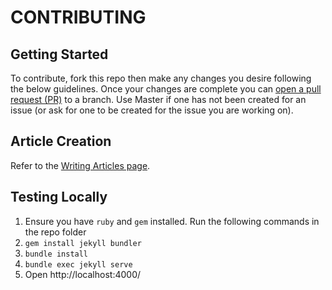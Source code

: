 # CONTRIBUTING
## Getting Started
To contribute, fork this repo then make any changes you desire following the below guidelines. Once your changes are complete you can [open a pull request (PR)](https://docs.github.com/en/pull-requests/collaborating-with-pull-requests/proposing-changes-to-your-work-with-pull-requests/creating-a-pull-request-from-a-fork) to a branch. Use Master if one has not been created for an issue (or ask for one to be created for the issue you are working on).


## Article Creation

Refer to the [Writing Articles page](https://rtech.support/docs/meta/writing-articles).

## Testing Locally
1. Ensure you have `ruby` and `gem` installed. Run the following commands in the repo folder
2. `gem install jekyll bundler`
3. `bundle install`
4. `bundle exec jekyll serve`
5. Open http://localhost:4000/

